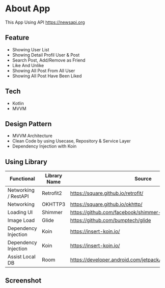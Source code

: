 # About App
This App Using API https://newsapi.org 

## Feature
- Showing User List
- Showing Detail Profil User & Post
- Search Post, Add/Remove as Friend
- Like And Unlike
- Showing All Post From All User
- Showing All Post Have Been Liked

## Tech
- Kotlin
- MVVM

## Design Pattern
- MVVM Architecture
- Clean Code by using Usecase, Repository & Service Layer
- Dependency Injection with Koin

## Using Library
| Functional           | Library Name | Source                                      |
|----------------------|--------------|---------------------------------------------|
| Networking / RestAPI | Retrofit2    | https://square.github.io/retrofit/          |
| Networking           | OKHTTP3      | https://square.github.io/okhttp/            |
| Loading UI           | Shimmer      | https://github.com/facebook/shimmer-android |
| Image Load           | Glide        | https://github.com/bumptech/glide           |
| Dependency Injection            | Koin         | https://insert-koin.io/           |
| Dependency Injection            | Koin         | https://insert-koin.io/           |
| Assist Local DB      | Room         | https://developer.android.com/jetpack/androidx/releases/room           |

## Screenshot
